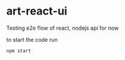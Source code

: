 # art-react-ui

Testing e2e flow of react, nodejs api for now

to start the code run

```
npm start
```
